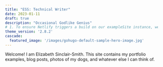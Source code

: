 ```yaml
---
title: "ESS: Technical Writer"
date: 2023-01-11
draft: true
description: "Occasional Godlike Genius"
# 1. To ensure Netlify triggers a build on our exampleSite instance, we need to change a file in the exampleSite directory.
theme_version: '2.8.2'
cascade:
  featured_image: '/images/gohugo-default-sample-hero-image.jpg'
---
```

Welcome! I am Elizabeth Sinclair-Smith. This site contains my portfolio examples, blog posts, photos of my dogs, and whatever else I can think of.